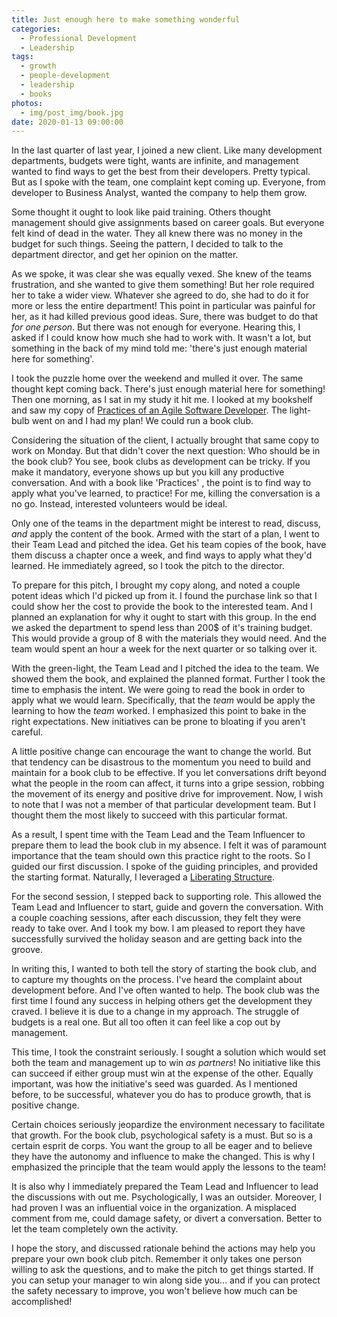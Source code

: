 ```yaml
---
title: Just enough here to make something wonderful
categories:
  - Professional Development
  - Leadership
tags:
  - growth
  - people-development
  - leadership
  - books
photos:
  - img/post_img/book.jpg
date: 2020-01-13 09:00:00
---
```

In the last quarter of last year, I joined a new client. Like many development departments, budgets were tight, wants are infinite, and management wanted to find ways to get the best from their developers. Pretty typical. But as I spoke with the team, one complaint kept coming up. Everyone, from developer to Business Analyst, wanted the company to help them grow.

Some thought it ought to look like paid training. Others thought management should give assignments based on career goals. But everyone felt kind of dead in the water. They all knew there was no money in the budget for such things. Seeing the pattern, I decided to talk to the department director, and get her opinion on the matter.

As we spoke, it was clear she was equally vexed. She knew of the teams frustration, and she wanted to give them something! But her role required her to take a wider view. Whatever she agreed to do, she had to do it for more or less the entire department! This point in particular was painful for her, as it had killed previous good ideas. Sure, there was budget to do that _for one person_. But there was not enough for everyone. Hearing this, I asked if I could know how much she had to work with. It wasn't a lot, but something in the back of my mind told me: 'there's just enough material here for something'.

I took the puzzle home over the weekend and mulled it over. The same thought kept coming back. There's just enough material here for something! Then one morning, as I sat in my study it hit me. I looked at my bookshelf and saw my copy of [Practices of an Agile Software Developer](https://www.amazon.com/Practices-Agile-Developer-Pragmatic-Bookshelf/dp/097451408X/ref=sr_1_1?crid=1VOHTORXRR7PY&keywords=practices+of+an+agile+developer&qid=1578861882&sprefix=practices+of+an+agile+deve%2Caps%2C173&sr=8-1). The light-bulb went on and I had my plan! We could run a book club.

Considering the situation of the client, I actually brought that same copy to work on Monday. But that didn't cover the next question: Who should be in the book club? You see, book clubs as development can be tricky. If you make it mandatory, everyone shows up but you kill any productive conversation. And with a book like 'Practices' , the point is to find way to apply what you've learned, to practice! For me, killing the conversation is a no go. Instead, interested volunteers would be ideal.

Only one of the teams in the department might be interest to read, discuss, _and_ apply the content of the book. Armed with the start of a plan, I went to their Team Lead and pitched the idea. Get his team copies of the book, have them discuss a chapter once a week, and find ways to apply what they'd learned. He immediately agreed, so I took the pitch to the director.

To prepare for this pitch, I brought my copy along, and noted a couple potent ideas which I'd picked up from it. I found the purchase link so that I could show her the cost to provide the book to the interested team. And I planned an explanation for why it ought to start with this group.  In the end we asked the department to spend less than 200$ of it's training budget. This would provide a group of 8 with the materials they would need. And the team would spent an hour a week for the next quarter or so talking over it. 

With the green-light, the Team Lead and I pitched the idea to the team.
We showed them the book, and explained the planned format. Further I took the time to emphasis the intent. We were going to read the book in order to apply what we would learn. Specifically, that the _team_ would be apply the learning to how the _team_ worked. I emphasized this point to bake in the right expectations. New initiatives can be prone to bloating if you aren't careful.

A little positive change can encourage the want to change the world. But that tendency can be disastrous to the momentum you need to build and maintain for a book club to be effective. If you let conversations drift beyond what the people in the room can affect, it turns into a gripe session, robbing the movement of its energy and positive drive for improvement. Now, I wish to note that I was not a member of that particular development team. But I thought them the most likely to succeed with this particular format.

As a result, I spent time with the Team Lead and the Team Influencer to prepare them to lead the book club in my absence. I felt it was of paramount importance that the team should own this practice right to the roots. So I guided our first discussion. I spoke of the guiding principles, and provided the starting format. Naturally, I leveraged a [Liberating Structure](http://www.liberatingstructures.com/17-conversation-cafe/).

For the second session, I stepped back to supporting role. This allowed the Team Lead and Influencer to start, guide and govern the conversation. With a couple coaching sessions, after each discussion, they felt they were ready to take over. And I took my bow. I am pleased to report they have successfully survived the holiday season and are getting back into the groove.

In writing this, I wanted to both tell the story of starting the book club, and to capture my thoughts on the process. I've heard the complaint about development before. And I've often wanted to help. The book club was the first time I found any success in helping others get the development they craved. I believe it is due to a change in my approach. The struggle of budgets is a real one. But all too often it can feel like a cop out by management.

This time, I took the constraint seriously. I sought a solution which would set both the team and management up to win _as partners_! No initiative like this can succeed if either group must win at the expense of the other. Equally important, was how the initiative's seed was guarded. As I mentioned before, to be successful, whatever you do has to produce growth, that is positive change.

Certain choices seriously jeopardize the environment necessary to facilitate that growth. For the book club, psychological safety is a must. But so is a certain esprit de corps. You want the group to all be eager and to believe they have the autonomy and influence to make the changed. This is why I emphasized the principle that the team would apply the lessons to the team!

It is also why I immediately prepared the Team Lead and Influencer to lead the discussions with out me.  Psychologically, I was an outsider. Moreover, I had proven I was an influential voice in the organization. A misplaced comment from me, could damage safety, or divert a conversation. Better to let the team completely own the activity.

I hope the story, and discussed rationale behind the actions may help you prepare your own book club pitch. Remember it only takes one person willing to ask the questions, and to make the pitch to get things started. If you can setup your manager to win along side you... and if you can protect the safety necessary to improve, you won't believe how much can be accomplished!
